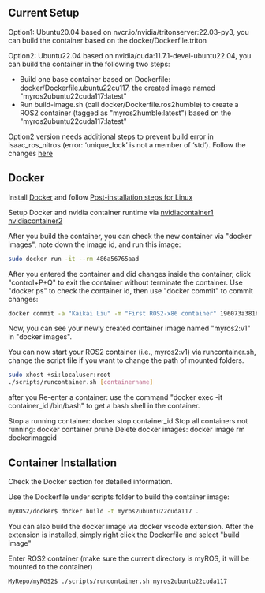 ## Current Setup
Option1: Ubuntu20.04 based on nvcr.io/nvidia/tritonserver:22.03-py3, you can build the container based on the docker/Dockerfile.triton 

Option2: Ubuntu22.04 based on nvidia/cuda:11.7.1-devel-ubuntu22.04, you can build the container in the following two steps:
 * Build one base container based on Dockerfile: docker/Dockerfile.ubuntu22cu117, the created image named "myros2ubuntu22cuda117:latest"
 * Run build-image.sh (call docker/Dockerfile.ros2humble) to create a ROS2 container (tagged as "myros2humble:latest") based on the "myros2ubuntu22cuda117:latest"

 Option2 version needs additional steps to prevent build error in isaac_ros_nitros (error: ‘unique_lock’ is not a member of ‘std’). Follow the changes [here](https://github.com/NVIDIA-ISAAC-ROS/isaac_ros_nitros/pull/8/commits/0e243982f6a6c69ef896b4c621f422d170760825) 

## Docker
Install [Docker](https://docs.docker.com/engine/install/ubuntu/) and follow [Post-installation steps for Linux](https://docs.docker.com/engine/install/linux-postinstall/)

Setup Docker and nvidia container runtime via [nvidiacontainer1](https://docs.nvidia.com/datacenter/cloud-native/container-toolkit/install-guide.html) [nvidiacontainer2](https://docs.nvidia.com/dgx/nvidia-container-runtime-upgrade/index.html
)


After you build the container, you can check the new container via "docker images", note down the image id, and run this image:
```bash
sudo docker run -it --rm 486a56765aad
```
After you entered the container and did changes inside the container, click "control+P+Q" to exit the container without terminate the container. Use "docker ps" to check the container id, then use "docker commit" to commit changes:
```bash
docker commit -a "Kaikai Liu" -m "First ROS2-x86 container" 196073a381b4 myros2:v1
```
Now, you can see your newly created container image named "myros2:v1" in "docker images".

You can now start your ROS2 container (i.e., myros2:v1) via runcontainer.sh, change the script file if you want to change the path of mounted folders. 
```bash
sudo xhost +si:localuser:root
./scripts/runcontainer.sh [containername]
```
after you 
Re-enter a container: use the command "docker exec -it container_id /bin/bash" to get a bash shell in the container.

Stop a running container: docker stop container_id
Stop all containers not running: docker container prune
Delete docker images: docker image rm dockerimageid

## Container Installation
Check the Docker section for detailed information.

Use the Dockerfile under scripts folder to build the container image:
```bash
myROS2/docker$ docker build -t myros2ubuntu22cuda117 .
```
You can also build the docker image via docker vscode extension. After the extension is installed, simply right click the Dockerfile and select "build image"

Enter ROS2 container (make sure the current directory is myROS, it will be mounted to the container)
```bash
MyRepo/myROS2$ ./scripts/runcontainer.sh myros2ubuntu22cuda117
```
